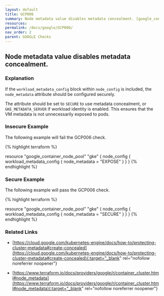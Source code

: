 ```yaml
---
layout: default
title: GCP006
summary: Node metadata value disables metadata concealment. [google_container_cluster google_container_node_pool] 
resources: 
permalink: /docs/google/GCP006/
nav_order: 2
parent: GOOGLE Checks
---
```


## Node metadata value disables metadata concealment.

### Explanation


If the <code>workload_metadata_config</code> block within <code>node_config</code> is included, the <code>node_metadata</code> attribute should be configured securely.

The attribute should be set to <code>SECURE</code> to use metadata concealment, or <code>GKE_METADATA_SERVER</code> if workload identity is enabled. This ensures that the VM metadata is not unnecessarily exposed to pods.




### Insecure Example

The following example will fail the GCP006 check.

{% highlight terraform %}

resource "google_container_node_pool" "gke" {
	node_config {
		workload_metadata_config {
			node_metadata = "EXPOSE"
		}
	}
}
{% endhighlight %}



### Secure Example

The following example will pass the GCP006 check.

{% highlight terraform %}

resource "google_container_node_pool" "gke" {
	node_config {
		workload_metadata_config {
			node_metadata = "SECURE"
		}
	}
}
{% endhighlight %}


### Related Links


- [https://cloud.google.com/kubernetes-engine/docs/how-to/protecting-cluster-metadata#create-concealed](https://cloud.google.com/kubernetes-engine/docs/how-to/protecting-cluster-metadata#create-concealed){:target="_blank" rel="nofollow noreferrer noopener"}

- [https://www.terraform.io/docs/providers/google/r/container_cluster.html#node_metadata](https://www.terraform.io/docs/providers/google/r/container_cluster.html#node_metadata){:target="_blank" rel="nofollow noreferrer noopener"}

